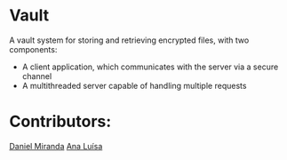 # Vault

A vault system for storing and retrieving encrypted files, with two components:
- A client application, which communicates with the server via a secure channel
- A multithreaded server capable of handling multiple requests 

# Contributors:

[Daniel Miranda](https://github.com/RhEzZuS)
[Ana Luísa](https://github.com/Analucar)
